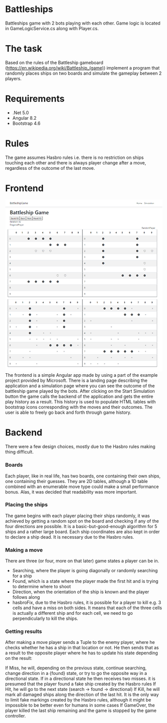 # Battleships
Battleships game with 2 bots playing with each other. Game logic is located in GameLogicService.cs along with Player.cs.

# The task
Based on the rules of the Battleship gameboard (https://en.wikipedia.org/wiki/Battleship_(game)) implement a program that randomly places ships on two boards and simulate the gameplay between 2 players.

# Requirements
- .Net 5.0
- Angular 8.2
- Bootstrap 4.6

# Rules
The game assumes Hasbro rules i.e. there is no restriction on ships touching each other and there is always player change after a move, regardless of the outcome of the last move.

# Frontend
![Page](https://github.com/Mikolaj-Walkowiak/Battleships/blob/main/screenshots/frontend.png?raw=true)
The frontend is a simple Angular app made by using a part of the example project provided by Microsoft. There is a landing page describing the application and a simulation page where you can see the outcome of the battleship game played by the bots. After clicking on the Start Simulation button the game calls the backend of the application and gets the entire play history as a result. This history is used to populate HTML tables with bootstrap icons corresponding with the moves and their outcomes. The user is able to freely go back and forth through game history.

# Backend
There were a few design choices, mostly due to the Hasbro rules making thing difficult.
### Boards
Each player, like in real life, has two boards, one containing their own ships, one containing their guesses. They are 2D tables, although a 1D table combined with an enumerable move type could make a small performance bonus. Alas, it was decided that readability was more important.
### Placing the ships
The game begins with each player placing their ships randomly, it was achieved by getting a random spot on the board and checking if any of the four directions are possible. It is a basic-but-good-enough algorithm for 5 ships and a rather large board. Each ship coordinates are also kept in order to declare a ship dead. It is necessary due to the Hasbro rules.
### Making a move
There are three (or four, more on that later) game states a player can be in.
- Searching, where the player is going diagonally or randomly searching for a ship
- Found, which is a state where the player made the first hit and is trying to determine where to shoot
- Direction, when the orientation of the ship is known and the player follows along
- hasbroFix, due to the Hasbro rules, it is possible for a player to kill e.g. 3 cells and have a miss on both sides. It means that each of the three cells is actually a different ship and for each cell, we need to go perpendicularly to kill the ships.

### Getting results
After making a move player sends a Tuple to the enemy player, where he checks whether he has a ship in that location or not. He then sends that as a result to the opposite player where he has to update his state depending on the result:

If Miss, he will, depending on the previous state, continue searching, change direction in a {found} state, or try to go the opposite way in a directional state. If in a directional state he then receives two misses. it is presumed that the player found a fake ship created by the Hasbro rules
If Hit, he will go to the next state (search -> found -> directional)
If Kill, he will mark all damaged ships along the direction of the last hit. It is the only way to limit fake markings created by the Hasbro rules, although it might be impossible to be better even for humans in some cases
If GameOver, the player killed the last ship remaining and the game is stopped by the game controller.
